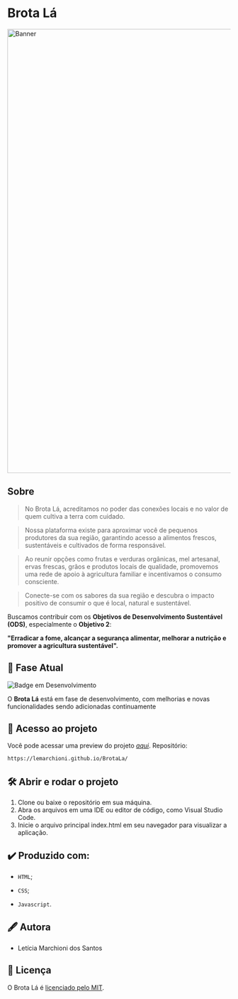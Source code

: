 # Brota Lá

<img align="center" alt="Banner" width="1000" src="https://i.imgur.com/ErRnhfZ.png">

## Sobre

> No Brota Lá, acreditamos no poder das conexões locais e no valor de quem cultiva a terra com cuidado. 

> Nossa plataforma existe para aproximar você de pequenos produtores da sua região, garantindo acesso a alimentos frescos, sustentáveis e cultivados de forma responsável. 

> Ao reunir opções como frutas e verduras orgânicas, mel artesanal, ervas frescas, grãos e produtos locais de qualidade, promovemos uma rede de apoio à agricultura familiar e incentivamos o consumo consciente.

> Conecte-se com os sabores da sua região e descubra o impacto positivo de consumir o que é local, natural e sustentável.

Buscamos contribuir com os **Objetivos de Desenvolvimento Sustentável (ODS)**, especialmente o **Objetivo 2**:  

**"Erradicar a fome, alcançar a segurança alimentar, melhorar a nutrição e promover a agricultura sustentável".**


## 🚀 Fase Atual

![Badge em Desenvolvimento](http://img.shields.io/static/v1?label=STATUS&message=EM%20DESENVOLVIMENTO&color=GREEN&style=for-the-badge)

O **Brota Lá** está em fase de desenvolvimento, com melhorias e novas funcionalidades sendo adicionadas continuamente

## 📁 Acesso ao projeto

Você pode acessar uma preview do projeto [*aqui*](https://lemarchioni.github.io/BrotaLa/index.html). Repositório:

```bash
https://lemarchioni.github.io/BrotaLa/
```

## 🛠️ Abrir e rodar o projeto

1. Clone ou baixe o repositório em sua máquina.
2. Abra os arquivos em uma IDE ou editor de código, como Visual Studio Code.
3. Inicie o arquivo principal index.html em seu navegador para visualizar a aplicação.

## ✔️ Produzido com:

* `HTML`;

* `CSS`;

* `Javascript`. 

## 🖋️ Autora

* Letícia Marchioni dos Santos

## 📖 Licença

O Brota Lá é [licenciado pelo MIT](./LICENSE).
